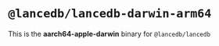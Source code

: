 # `@lancedb/lancedb-darwin-arm64`

This is the **aarch64-apple-darwin** binary for `@lancedb/lancedb`
